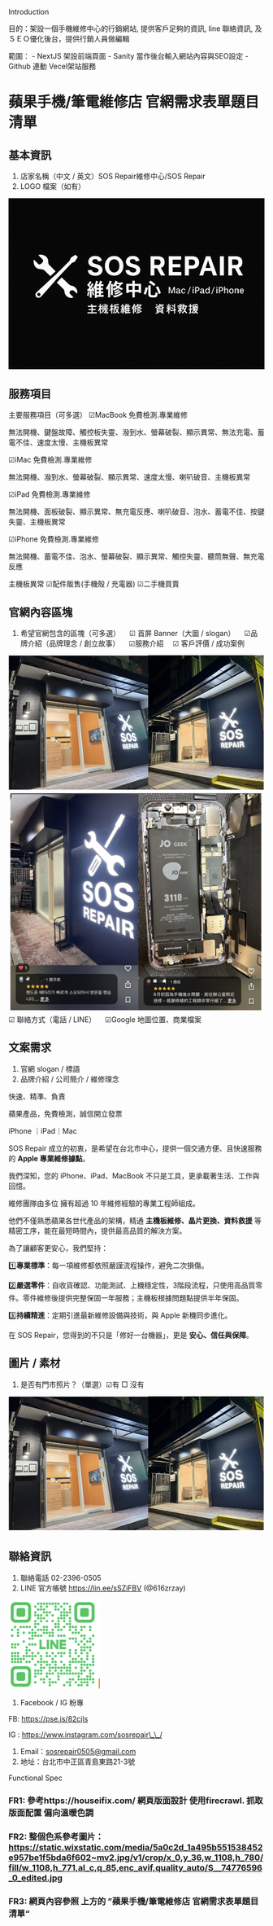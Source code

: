 

Introduction

目的：架設一個手機維修中心的行銷網站, 提供客戶足夠的資訊, line 聯絡資訊, 及ＳＥＯ優化後台，提供行銷人員做編輯

範圍：
    - NextJS 架設前端頁面
    - Sanity 當作後台輸入網站內容與SEO設定
    - Github 連動 Vecel架站服務


# 蘋果手機/筆電維修店 官網需求表單題目清單

## 基本資訊

1. 店家名稱（中文 / 英文）SOS Repair維修中心/SOS Repair
2. LOGO 檔案（如有）

![Logo](images/logo.png)



## 服務項目

主要服務項目（可多選）
☑MacBook 免費檢測.專業維修

無法開機、鍵盤故障、觸控板失靈、潑到水、螢幕破裂、顯示異常、無法充電、蓄電不佳、速度太慢、主機板異常

☑iMac 免費檢測.專業維修

無法開機、潑到水、螢幕破裂、顯示異常、速度太慢、喇叭破音、主機板異常

☑iPad 免費檢測.專業維修

無法開機、面板破裂、顯示異常、無充電反應、喇叭破音、泡水、蓄電不佳、按鍵失靈、主機板異常

☑iPhone 免費檢測.專業維修

無法開機、蓄電不佳、泡水、螢幕破裂、顯示異常、觸控失靈、聽筒無聲、無充電反應

主機板異常
☑配件販售(手機殼 / 充電器)
☑二手機買賣

## 官網內容區塊

1. 希望官網包含的區塊（可多選）
   　☑ 首屏 Banner（大圖 / slogan）
   　☑品牌介紹（品牌理念 / 創立故事）
   　☑服務介紹
   　☑ 客戶評價 / 成功案例

![Store Front](images/front.png)
![Comments](images/comment.png)
　☑ 聯絡方式（電話 / LINE）
　☑Google 地圖位置、商業檔案

## 文案需求

1. 官網 slogan / 標語
2. 品牌介紹 / 公司簡介 / 維修理念

快速、精準、負責

蘋果產品，免費檢測，誠信開立發票

iPhone ｜iPad｜Mac

SOS Repair 成立的初衷，是希望在台北市中心，提供一個交通方便、且快速服務的 **Apple 專業維修據點**。

我們深知，您的 iPhone、iPad、MacBook 不只是工具，更承載著生活、工作與回憶。

維修團隊由多位 擁有超過 10 年維修經驗的專業工程師組成。

他們不僅熟悉蘋果各世代產品的架構，精通 **主機板維修、晶片更換、資料救援** 等精密工序，能在最短時間內，提供最高品質的解決方案。

為了讓顧客更安心，我們堅持：

1️⃣**專業標準**：每一項維修都依照嚴謹流程操作，避免二次損傷。

2️⃣**嚴選零件**：自收貨確認、功能測試、上機穩定性，3階段流程，只使用高品質零件。零件維修後提供完整保固一年服務；主機板根據問題點提供半年保固。

3️⃣**持續精進**：定期引進最新維修設備與技術，與 Apple 新機同步進化。

在 SOS Repair，您得到的不只是「修好一台機器」，更是 **安心、信任與保障**。

## 圖片 / 素材

1. 是否有門市照片？（單選）☑有 □ 沒有

![Store Photos](images/front.png)

## 聯絡資訊

1. 聯絡電話 02-2396-0505
2. LINE 官方帳號 <https://lin.ee/sSZiFBV> (@616zrzay)

![LINE QR Code](images/lineQR.png)

1. Facebook / IG 粉專

FB: https://pse.is/82cjls

IG : https://www.instagram.com/sosrepair\_\_/

1. Email：sosrepair0505@gmail.com
2. 地址：台北市中正區青島東路21-3號


Functional Spec

### FR1: 參考https://houseifix.com/ 網頁版面設計 使用firecrawl. 抓取版面配置 偏向溫暖色調
### FR2: 整個色系參考圖片：https://static.wixstatic.com/media/5a0c2d_1a495b551538452e957be1f5bda6f602~mv2.jpg/v1/crop/x_0,y_36,w_1108,h_780/fill/w_1108,h_771,al_c,q_85,enc_avif,quality_auto/S__74776596_0_edited.jpg 

### FR3: 網頁內容參照 上方的 ”蘋果手機/筆電維修店 官網需求表單題目清單“

